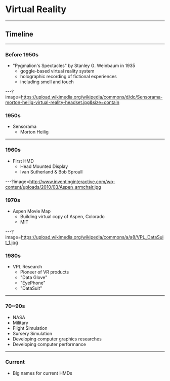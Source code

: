 # Virtual Reality

---

## Timeline

---

### Before 1950s

- "Pygmalion's Spectacles" by Stanley G. Weinbaum in 1935
    - goggle-based virtual reality system
    - holographic recording of fictional experiences
    - including smell and touch

---?image=https://upload.wikimedia.org/wikipedia/commons/d/dc/Sensorama-morton-heilig-virtual-reality-headset.jpg&size=contain

### 1950s

- Sensorama
    - Morton Heilig

---

### 1960s

- First HMD
    - Head Mounted Display
    - Ivan Sutherland & Bob Sproull

---?image=http://www.inventinginteractive.com/wp-content/uploads/2010/03/Aspen_armchair.jpg

### 1970s

- Aspen Movie Map
    - Building virtual copy of Aspen, Colorado
    - MIT

---?image=https://upload.wikimedia.org/wikipedia/commons/a/a8/VPL_DataSuit_1.jpg

### 1980s

- VPL Research
    - Pioneer of VR products
    - "Data Glove"
    - "EyePhone"
    - "DataSuit"

---

### 70~90s

- NASA
- Military
- Flight Simulation
- Sursery Simulation
- Developing computer graphics researches
- Developing computer performance

---

### Current

- Big names for current HMDs
